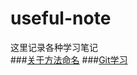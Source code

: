 # useful-note
这里记录各种学习笔记  
###[关于方法命名](https://github.com/pizzanicky/useful-note/blob/master/method_naming.md)
###[Git学习](https://github.com/pizzanicky/useful-note/blob/master/git_learning_notes.md)